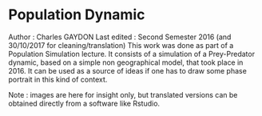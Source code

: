 # Population Dynamic

Author : Charles GAYDON
Last edited : Second Semester 2016 (and 30/10/2017 for cleaning/translation)
This work was done as part of a Population Simulation lecture.
It consists of a simulation of a Prey-Predator dynamic, based on a simple non geographical model, that took place in 2016.
It can be used as a source of ideas if one has to draw some phase portrait in this kind of context.

Note : images are here for insight only, but translated versions can be obtained directly from a software like Rstudio.
